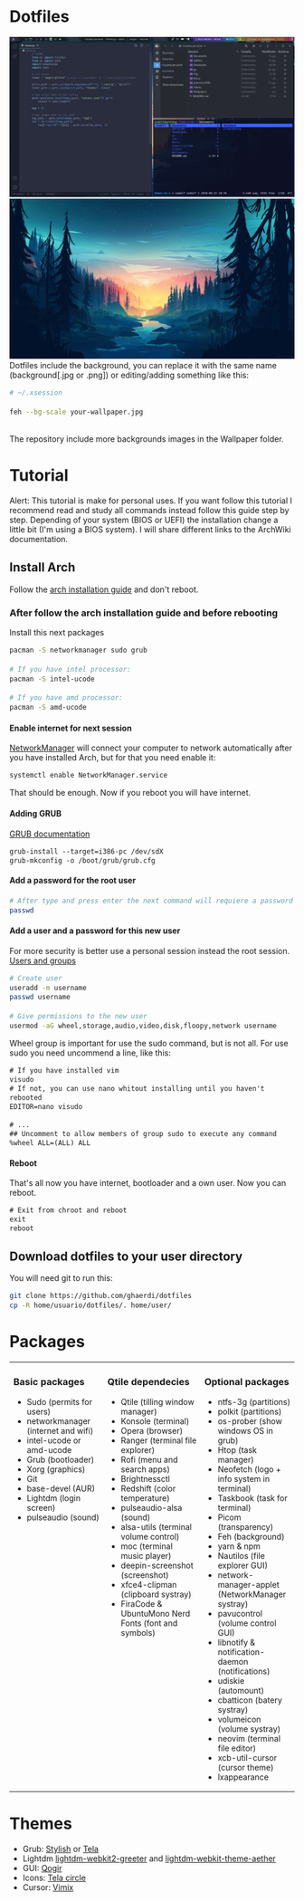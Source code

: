 # Dotfiles
![Screenshot](.screenshot.png)
![Background](.background.jpg)
Dotfiles include the background, you can replace it with the same name (background[.jpg or .png]) or editing/adding something like this:
```bash
# ~/.xsession

feh --bg-scale your-wallpaper.jpg
```
<br/>
The repository include more backgrounds images in the Wallpaper folder.

# Tutorial

Alert: This tutorial is make for personal uses. If you want follow this tutorial I recommend read and study all commands instead follow this guide step by step. Depending of your system (BIOS or UEFI) the installation change a little bit (I'm using a BIOS system). I will share different links to the ArchWiki documentation.

## Install Arch

Follow the [arch installation guide](https://wiki.archlinux.org/index.php/installation_guide) and don't reboot.

### After follow the arch installation guide and before rebooting

Install this next packages
```bash
pacman -S networkmanager sudo grub

# If you have intel processor:
pacman -S intel-ucode

# If you have amd processor:
pacman -S amd-ucode
```

#### Enable internet for next session

[NetworkManager](https://wiki.archlinux.org/index.php/NetworkManager) will connect your computer to network automatically after you have installed Arch, but for that you need enable it:
```bash
systemctl enable NetworkManager.service
```
That should be enough. Now if you reboot you will have internet.

#### Adding GRUB

[GRUB documentation](https://wiki.archlinux.org/index.php/GRUB#Installation)

```
grub-install --target=i386-pc /dev/sdX
grub-mkconfig -o /boot/grub/grub.cfg
```

#### Add a password for the root user

```bash
# After type and press enter the next command will requiere a password for root user
passwd
```

#### Add a user and a password for this new user

For more security is better use a personal session instead the root session. [Users and groups](https://wiki.archlinux.org/index.php/Users_and_groups)
```bash
# Create user
useradd -m username
passwd username

# Give permissions to the new user
usermod -aG wheel,storage,audio,video,disk,floopy,network username 
```
Wheel group is important for use the sudo command, but is not all.
For use sudo you need uncommend a line, like this:

```
# If you have installed vim
visudo
# If not, you can use nano whitout installing until you haven't rebooted
EDITOR=nano visudo

# ...
## Uncomment to allow members of group sudo to execute any command
%wheel ALL=(ALL) ALL
```

#### Reboot

That's all now you have internet, bootloader and a own user. Now you can reboot.

```
# Exit from chroot and reboot
exit
reboot
```

## Download dotfiles to your user directory

You will need git to run this:

```bash
git clone https://github.com/ghaerdi/dotfiles
cp -R home/usuario/dotfiles/. home/user/
```

# Packages

<table><tr>

<td valign="top" width="33%">

### Basic packages

- Sudo (permits for users)
- networkmanager (internet and wifi)
- intel-ucode or amd-ucode
- Grub (bootloader)
- Xorg (graphics)
- Git
- base-devel (AUR)
- Lightdm (login screen)
- pulseaudio (sound)

</td><td valign="top" width="34%">

### Qtile dependecies

- Qtile (tilling window manager)
- Konsole (terminal)
- Opera (browser)
- Ranger (terminal file explorer)
- Rofi (menu and search apps)
- Brightnessctl
- Redshift (color temperature)
- pulseaudio-alsa (sound)
- alsa-utils (terminal volume control)
- moc (terminal music player)
- deepin-screenshot (screenshot)
- xfce4-clipman (clipboard systray)
- FiraCode & UbuntuMono Nerd Fonts (font and symbols)

</td><td valign="top" width="33%">

### Optional packages

- ntfs-3g (partitions)
- polkit (partitions)
- os-prober (show windows OS in grub)
- Htop (task manager)
- Neofetch (logo + info system in terminal)
- Taskbook (task for terminal)
- Picom (transparency)
- Feh (background)
- yarn & npm
- Nautilos (file explorer GUI)
- network-manager-applet (NetworkManager systray)
- pavucontrol (volume control GUI)
- libnotify & notification-daemon (notifications)
- udiskie (automount)
- cbatticon (batery systray)
- volumeicon (volume systray)
- neovim (terminal file editor)
- xcb-util-cursor (cursor theme)
- lxappearance

</td></tr></table>

# Themes

- Grub: [Stylish](https://www.pling.com/p/1009237) or [Tela](https://www.pling.com/p/1307852/)
- Lightdm [lightdm-webkit2-greeter](https://www.archlinux.org/packages/community/x86_64/lightdm-webkit2-greeter/) and [lightdm-webkit-theme-aether](https://aur.archlinux.org/packages/lightdm-webkit-theme-aether/)
- GUI: [Qogir](https://www.gnome-look.org/p/1230631/)
- Icons: [Tela circle](https://www.gnome-look.org/p/1359276/)
- Cursor: [Vimix](https://www.pling.com/p/1358330)